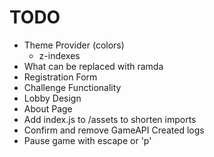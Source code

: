 # TODO

- Theme Provider (colors)
  - z-indexes
- What can be replaced with ramda
- Registration Form
- Challenge Functionality
- Lobby Design
- About Page
- Add index.js to /assets to shorten imports
- Confirm and remove GameAPI Created logs
- Pause game with escape or 'p'
